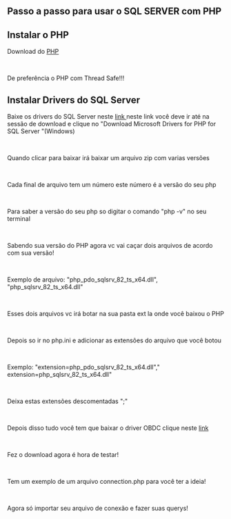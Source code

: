 ## Passo a passo para usar o SQL SERVER com PHP

## Instalar o PHP 

<p>Download do <a href="https://windows.php.net/download#php-8.2">PHP</a></p> <br>
<p>De preferência o PHP com Thread Safe!!! </p>

## Instalar Drivers do SQL Server

<p>Baixe os drivers do SQL Server neste 
<a href="https://learn.microsoft.com/en-us/sql/connect/php/download-drivers-php-sql-serverview=sql-server-ver16">
    link
</a>
neste link você deve ir até na sessão de download e clique no 
"Download Microsoft Drivers for PHP for SQL Server "(Windows) 
</p>
<br>
<p>Quando clicar para baixar irá baixar um arquivo zip com varias versões</p> <br>
<p>Cada final de arquivo tem um número este número é a versão do seu php </p> <br>
<p>Para saber a versão do seu php so digitar o comando "php -v" no seu terminal</p> <br>
<p>Sabendo sua versão do PHP agora vc vai caçar dois arquivos de acordo com sua versão!</p> <br>
<p>Exemplo de arquivo: "php_pdo_sqlsrv_82_ts_x64.dll", "php_sqlsrv_82_ts_x64.dll"</p> <br>

<p>Esses dois arquivos vc irá botar na sua pasta ext la onde você baixou o PHP</p> <br>
<p>Depois so ir no php.ini e adicionar as extensões do arquivo que você botou</p> <br>
<p>Exemplo: "extension=php_pdo_sqlsrv_82_ts_x64.dll"," extension=php_sqlsrv_82_ts_x64.dll"</p> <br>
<p>Deixa estas extensões descomentadas ";"</p> <br>
<p>Depois disso tudo você tem que baixar o driver OBDC clique neste 
<a href="https://learn.microsoft.com/pt-br/sql/connect/odbc/download-odbc-driver-for-sql-server?view=sql-server-ver16"> link</a> </p> <br>
<p>Fez o download agora é hora de testar!</p> <br>
<p>Tem um exemplo de um arquivo connection.php para você ter a ideia!</p> <br>
<p>Agora só importar seu arquivo de conexão e fazer suas querys!</p> <br>

